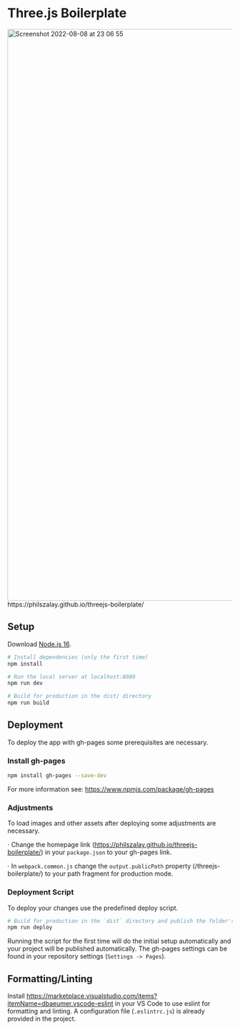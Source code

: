 # Three.js Boilerplate

<img width="1280" alt="Screenshot 2022-08-08 at 23 06 55" src="https://user-images.githubusercontent.com/12916001/183514700-a881ec3f-4044-4e52-8277-c18817373f33.png">
https://philszalay.github.io/threejs-boilerplate/

## Setup
Download [Node.js 16](https://nodejs.org/en/download/).

``` bash
# Install dependencies (only the first time)
npm install

# Run the local server at localhost:8080
npm run dev

# Build for production in the dist/ directory
npm run build
```

## Deployment
To deploy the app with gh-pages some prerequisites are necessary.

### Install gh-pages
``` bash
npm install gh-pages --save-dev
```

For more information see: https://www.npmjs.com/package/gh-pages

### Adjustments
To load images and other assets after deploying some adjustments are necessary.

⋅ Change the homepage link (https://philszalay.github.io/threejs-boilerplate/) in your `package.json` to your gh-pages link.

⋅ In `webpack.common.js` change the `output.publicPath` property (/threejs-boilerplate/) to your path fragment for production mode.

### Deployment Script
To deploy your changes use the predefined deploy script. 

``` bash
# Build for production in the `dist` directory and publish the folder's content to the `gh-pages` branch
npm run deploy
```

Running the script for the first time will do the initial setup automatically and your project will be published automatically. The gh-pages settings can be found in your repository settings (`Settings -> Pages`).

## Formatting/Linting
Install https://marketplace.visualstudio.com/items?itemName=dbaeumer.vscode-eslint in your VS Code to use eslint for formatting and linting. A configuration file (`.eslintrc.js`) is already provided in the project.
